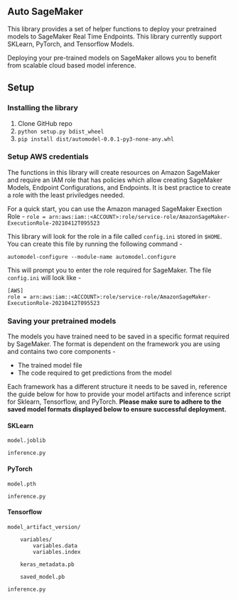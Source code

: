## Auto SageMaker

This library provides a set of helper functions to deploy your pretrained models to SageMaker Real Time Endpoints. This library currently support SKLearn, PyTorch, and Tensorflow Models. 

Deploying your pre-trained models on SageMaker allows you to benefit from scalable cloud based model inference. 

## Setup

### Installing the library
1. Clone GitHub repo
2. `python setup.py bdist_wheel`
3. `pip install dist/automodel-0.0.1-py3-none-any.whl`

### Setup AWS credentials
The functions in this library will create resources on Amazon SageMaker and require an IAM role that has policies which allow creating SageMaker Models, Endpoint Configurations, and Endpoints. It is best practice to create a role with the least priviledges needed. 

For a quick start, you can use the Amazon managed SageMaker Exection Role - 
`role = arn:aws:iam::<ACCOUNT>:role/service-role/AmazonSageMaker-ExecutionRole-20210412T095523`

This library will look for the role in a file called `config.ini` stored in `$HOME`. You can create this file by running the following command - 

`automodel-configure --module-name automodel.configure`

This will prompt you to enter the role required for SageMaker. The file `config.ini` will look like - 

```
[AWS]
role = arn:aws:iam::<ACCOUNT>:role/service-role/AmazonSageMaker-ExecutionRole-20210412T095523
```

### Saving your pretrained models

The models you have trained need to be saved in a specific format required by SageMaker. The format is dependent on the framework you are using and contains two core components -
* The trained model file
* The code required to get predictions from the model

Each framework has a different structure it needs to be saved in, reference the guide below for how to provide your model artifacts and inference script for Sklearn, Tensorflow, and PyTorch. **Please make sure to adhere to the saved model formats displayed below to ensure successful deployment.**

#### SKLearn
```
model.joblib

inference.py
```
#### PyTorch
```
model.pth

inference.py
```

#### Tensorflow
```
model_artifact_version/

    variables/
        variables.data
        variables.index

    keras_metadata.pb
    
    saved_model.pb
    
inference.py
```
